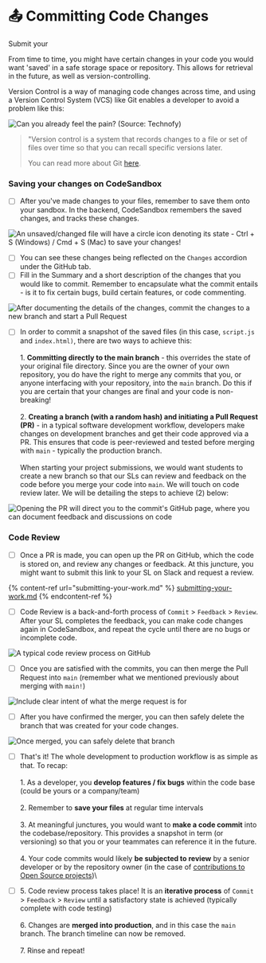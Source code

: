 # 📤 Committing Code Changes

Submit your&#x20;

From time to time, you might have certain changes in your code you would want 'saved' in a safe storage space or repository. This allows for retrieval in the future, as well as version-controlling.

Version Control is a way of managing code changes across time, and using a Version Control System (VCS) like Git enables a developer to avoid a problem like this:

![Can you already feel the pain? (Source: Technofy)](<../../.gitbook/assets/image (13).png>)

> "Version control is a system that records changes to a file or set of files over time so that you can recall specific versions later.&#x20;
>
> You can read more about Git [here](https://git-scm.com/book/en/v2/Getting-Started-About-Version-Control).

### Saving your changes on CodeSandbox

* [ ] After you've made changes to your files, remember to save them onto your sandbox. In the backend, CodeSandbox remembers the saved changes, and tracks these changes.

![An unsaved/changed file will have a circle icon denoting its state - Ctrl + S (Windows) / Cmd + S (Mac) to save your changes!](<../../.gitbook/assets/image (10).png>)

* [ ] You can see these changes being reflected on the `Changes` accordion under the GitHub tab.
* [ ] Fill in the Summary and a short description of the changes that you would like to commit. Remember to encapsulate what the commit entails - is it to fix certain bugs, build certain features, or code commenting.

![After documenting the details of the changes, commit the changes to a new branch and start a Pull Request](<../../.gitbook/assets/image (12).png>)

* [ ] In order to commit a snapshot of the saved files (in this case, `script.js` and `index.html)`, there are two ways to achieve this:\
  \
  1\. **Committing directly to the main branch** - this overrides the state of your original file directory. Since you are the owner of your own repository, you do have the right to merge any commits that you, or anyone interfacing with your repository, into the `main` branch. Do this if you are certain that your changes are final and your code is non-breaking!\
  \
  2\. **Creating a branch (with a random hash) and initiating a Pull Request (PR)** - in a typical software development workflow, developers make changes on development branches and get their code approved via a PR. This ensures that code is peer-reviewed and tested before merging with `main` - typically the production branch.\
  \
  When starting your project submissions, we would want students to create a new branch so that our SLs can review and feedback on the code before you merge your code into `main`. We will touch on code review later. We will be detailing the steps to achieve (2) below:

![Opening the PR will direct you to the commit's GitHub page, where you can document feedback and discussions on code](<../../.gitbook/assets/image (14).png>)

### Code Review

* [ ] Once a PR is made, you can open up the PR on GitHub, which the code is stored on, and review any changes or feedback. At this juncture, you might want to submit this link to your SL on Slack and request a review.&#x20;

{% content-ref url="submitting-your-work.md" %}
[submitting-your-work.md](submitting-your-work.md)
{% endcontent-ref %}

* [ ] Code Review is a back-and-forth process of `Commit` > `Feedback` > `Review`. After your SL completes the feedback, you can make code changes again in CodeSandbox, and repeat the cycle until there are no bugs or incomplete code.

![A typical code review process on GitHub](<../../.gitbook/assets/image (11).png>)

* [ ] Once you are satisfied with the commits, you can then merge the Pull Request into `main` (remember what we mentioned previously about merging with `main!`)

![Include clear intent of what the merge request is for](<../../.gitbook/assets/image (15).png>)

* [ ] After you have confirmed the merger, you can then safely delete the branch that was created for your code changes.

![Once merged, you can safely delete that branch](<../../.gitbook/assets/image (8).png>)

* [ ] That's it! The whole development to production workflow is as simple as that. To recap:\
  \
  1\. As a developer, you **develop features / fix bugs** within the code base (could be yours or a company/team)\
  \
  2\. Remember to **save your files** at regular time intervals\
  \
  3\. At meaningful junctures, you would want to **make a code commit** into the codebase/repository. This provides a snapshot in term (or versioning) so that you or your teammates can reference it in the future.\
  \
  4\. Your code commits would likely **be subjected to review** by a senior developer or by the repository owner (in the case of [contributions to Open Source projects](https://opensource.guide/how-to-contribute/))\

* [ ] 5\. Code review process takes place! It is an **iterative process** of `Commit` > `Feedback` > `Review` until a satisfactory state is achieved (typically complete with code testing)\
  \
  6\. Changes are **merged into production**, and in this case the `main` branch. The branch timeline can now be removed.\
  \
  7\. Rinse and repeat!
